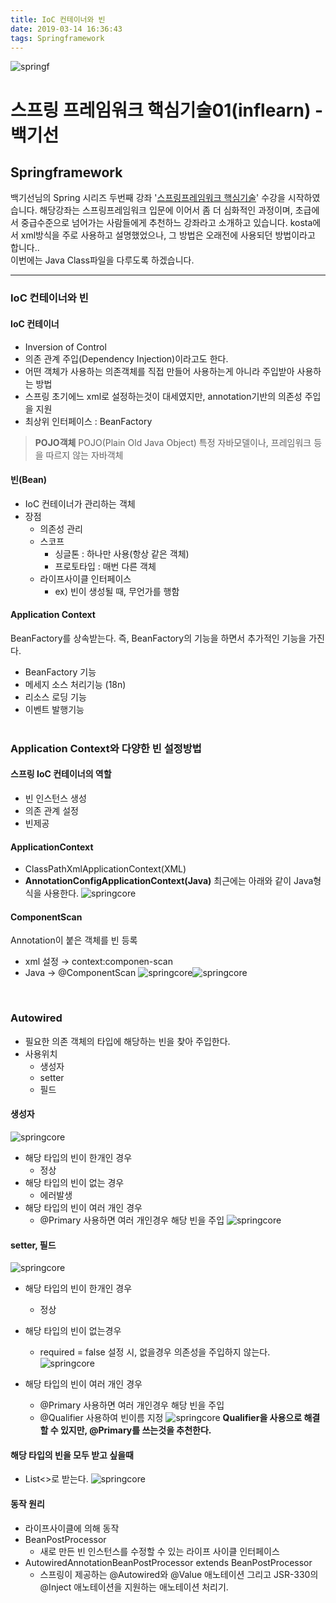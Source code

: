 ```yaml
---
title: IoC 컨테이너와 빈
date: 2019-03-14 16:36:43
tags: Springframework
---
```

![springf](/images/springframwork-logo.png)
# 스프링 프레임워크 핵심기술01(inflearn) - 백기선 
## Springframework

백기선님의 Spring 시리즈 두번째 강좌 '[스프링프레임워크 핵심기술](https://www.inflearn.com/course/spring-framework_core/)' 수강을 시작하였습니다.
해당강좌는 스프링프레임워크 입문에 이어서 좀 더 심화적인 과정이며, 초급에서 중급수준으로 넘어가는 사람들에게 추천하느 강좌라고 소개하고 있습니다.
kosta에서 xml방식을 주로 사용하고 설명했었으나, 그 방법은 오래전에 사용되던 방법이라고 합니다..   
이번에는 Java Class파일을 다루도록 하겠습니다.

***
### IoC 컨테이너와 빈

#### IoC 컨테이너
- Inversion of Control
- 의존 관계 주입(Dependency Injection)이라고도 한다.
- 어떤 객체가 사용하는 의존객체를 직접 만들어 사용하는게 아니라 주입받아 사용하는 방법
- 스프링 초기에느 xml로 설정하는것이 대세였지만, annotation기반의  의존성 주입을 지원
- 최상위 인터페이스 : BeanFactory
    
> **POJO객체**
POJO(Plain Old Java Object) 특정 자바모델이나, 프레임워크 등을 따르지 않는 자바객체

#### 빈(Bean)
- IoC 컨테이너가 관리하는 객체
- 장점
    - 의존성 관리
    - 스코프
        - 싱글톤 : 하나만 사용(항상 같은 객체)
        - 프로토타입 : 매번 다른 객체
    - 라이프사이클 인터페이스
        - ex) 빈이 생성될 때, 무언가를 행함

#### Application Context
BeanFactory를 상속받는다. 즉, BeanFactory의 기능을 하면서 추가적인 기능을 가진다.
- BeanFactory 기능
- 메세지 소스 처리기능 (18n)
- 리소스 로딩 기능
- 이벤트 발행기능
<br><br>

### Application Context와 다양한 빈 설정방법

#### 스프링 IoC 컨테이너의 역할
- 빈 인스턴스 생성
- 의존 관계 설정
- 빈제공

#### ApplicationContext
- ClassPathXmlApplicationContext(XML)
- **AnnotationConfigApplicationContext(Java)**
최근에는 아래와 같이 Java형식을 사용한다.
![springcore](/images/springc/springcore01-01.png)


#### ComponentScan
Annotation이 붙은 객체를 빈 등록
- xml 설정 → context:componen-scan
- Java → @ComponentScan
![springcore](/images/springc/springcore01-03.png)![springcore](/images/springc/springcore01-04.png)
<br>

### Autowired
- 필요한 의존 객체의 타입에 해당하는 빈을 찾아 주입한다.
- 사용위치
    - 생성자
    - setter
    - 필드

#### 생성자
![springcore](/images/springc/springcore01-05.png)
- 해당 타입의 빈이 한개인 경우
    - 정상
- 해당 타입의 빈이 없는 경우
    - 에러발생
- 해당 타입의 빈이 여러 개인 경우
    - @Primary 사용하면 여러 개인경우 해당 빈을 주입
![springcore](/images/springc/springcore01-08.png)

#### setter, 필드
![springcore](/images/springc/springcore01-06.png)
- 해당 타입의 빈이 한개인 경우
    - 정상
- 해당 타입의 빈이 없는경우
    - required = false 설정 시, 없을경우 의존성을 주입하지 않는다.
![springcore](/images/springc/springcore01-07.png)

- 해당 타입의 빈이 여러 개인 경우
    - @Primary 사용하면 여러 개인경우 해당 빈을 주입
    - @Qualifier 사용하여 빈이름 지정
    ![springcore](/images/springc/springcore01-09.png)
    **Qualifier을 사용으로 해결 할 수 있지만, @Primary를 쓰는것을 추천한다.**

#### 해당 타입의 빈을 모두 받고 싶을때
- List<>로 받는다.
![springcore](/images/springc/springcore01-10.png)

#### 동작 원리
 - 라이프사이클에 의해 동작
 - BeanPostProcessor
    - 새로 만든 빈 인스턴스를 수정할 수 있는 라이프 사이클 인터페이스
 - AutowiredAnnotationBeanPostProcessor extends BeanPostProcessor
    - 스프링이 제공하는 @Autowired와 @Value 애노테이션 그리고 JSR-330의 @Inject 애노테이션을 지원하는 애노테이션 처리기.


